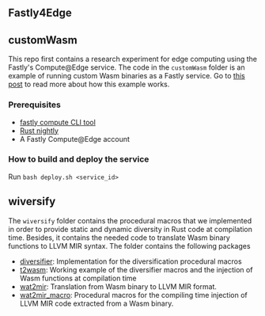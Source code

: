 ## Fastly4Edge

## customWasm

This repo first contains a research experiment for edge computing using the Fastly's Compute@Edge service. The code in the `customWasm` folder is an example of running custom Wasm binaries as a Fastly service. Go to [this post](https://www.jacarte.net/blog/2021/HandMadeWasmDeploInFastly/) to read more about how this example works.

### Prerequisites

- [fastly compute CLI tool](https://developer.fastly.com/learning/compute/)
- [Rust nightly](https://www.oreilly.com/library/view/rust-programming-by/9781788390637/e07dc768-de29-482e-804b-0274b4bef418.xhtml)
- A Fastly Compute@Edge account

### How to build and deploy the service 

Run `bash deploy.sh <service_id>`

## wiversify

The `wiversify` folder contains the procedural macros that we implemented in order to provide static and dynamic diversity in Rust code at compilation time. Besides, it contains the needed code to translate Wasm binary functions to LLVM MIR syntax. The folder contains the following packages

- [diversifier](https://github.com/Jacarte/fastly4edge/tree/main/wiversify/diversifier): Implementation for the diversification procedural macros
- [t2wasm](https://github.com/Jacarte/fastly4edge/tree/main/wiversify/t2wasm): Working example of the diversifier macros and the injection of Wasm functions at compilation time
- [wat2mir](https://github.com/Jacarte/fastly4edge/tree/main/wiversify/wat2mir): Translation from Wasm binary to LLVM MIR format.
- [wat2mir_macro](https://github.com/Jacarte/fastly4edge/tree/main/wiversify/wat2mir_macro): Procedural macros for the compiling time injection of LLVM MIR code extracted from a Wasm binary.